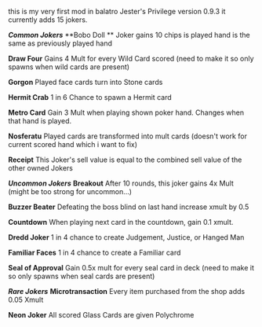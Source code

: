 this is my very first mod in balatro
Jester's Privilege version 0.9.3
it currently adds 15 jokers. 

**_Common Jokers_**
**Bobo Doll **
Joker gains 10 chips is played hand is the same as previously played hand

**Draw Four**
Gains 4 Mult for every Wild Card scored (need to make it so only spawns when wild cards are present)

**Gorgon**
Played face cards turn into Stone cards

**Hermit Crab**
1 in 6 Chance to spawn a Hermit card

**Metro Card**
Gain 3 Mult when playing shown poker hand. Changes when that hand is played.

**Nosferatu**
Played cards are transformed into mult cards (doesn't work for current scored hand which i want to fix)

**Receipt**
This Joker's sell value is equal to the combined sell value of the other owned Jokers

**_Uncommon Jokers_**
**Breakout**
After 10 rounds, this joker gains 4x Mult (might be too strong for uncommon...)

**Buzzer Beater** 
Defeating the boss blind on last hand increase xmult by 0.5

**Countdown**
When playing next card in the countdown, gain 0.1 xmult. 

**Dredd Joker**
1 in 4 chance to create Judgement, Justice, or Hanged Man

**Familiar Faces**
1 in 4 chance to create a Familiar card

**Seal of Approval**
Gain 0.5x mult for every seal card in deck (need to make it so only spawns when seal cards are present)

**_Rare Jokers_**
**Microtransaction**
Every item purchased from the shop adds 0.05 Xmult

**Neon Joker**
All scored Glass Cards are given Polychrome
